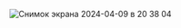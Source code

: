![Снимок экрана 2024-04-09 в 20 38 04](https://github.com/KirillNemytykh/Allure/assets/152414745/1c48e552-3859-4478-94d2-b1864617aedd)
